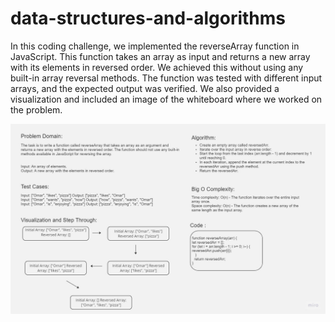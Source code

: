 # data-structures-and-algorithms

In this coding challenge, we implemented the reverseArray function in JavaScript. This function takes an array as input and returns a new array with its elements in reversed order. We achieved this without using any built-in array reversal methods. The function was tested with different input arrays, and the expected output was verified. We also provided a visualization and included an image of the whiteboard where we worked on the problem.

![Alt text](array-reverse.jpg)
